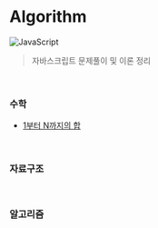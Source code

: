 # Algorithm

<p>
<img alt="JavaScript" src="http://img.shields.io/badge/-JavaScript-F7DF1E?style=flat&logo=JavaScript&logoColor=white"/>
</p>

> 자바스크립트 문제풀이 및 이론 정리

<br>

### 수학

- [1부터 N까지의 합](https://github.com/hyunwoome/algorithm/tree/main/docs/Math/1%EB%B6%80%ED%84%B0N%EA%B9%8C%EC%A7%80%EC%9D%98%ED%95%A9)

<br>

### 자료구조

<br>

### 알고리즘
